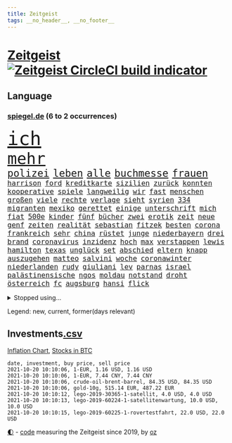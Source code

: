 ```yaml
---
title: Zeitgeist
tags: __no_header__, __no_footer__
---
```


# [Zeitgeist](https://oliz.io/zeitgeist/) [![Zeitgeist CircleCI build indicator](https://circleci.com/gh/ooz/zeitgeist.svg?style=shield)](https://circleci.com/gh/ooz/zeitgeist)

## Language

<h3><a href="https://www.spiegel.de" target="_blank">spiegel.de</a> (6 to 2 occurrences)</h3>
<p style="font-family:monospace">
<span style="font-size:32pt"><a href="news_links.html#ich" class="current">ich</a></span>
<br>
<span style="font-size:27pt"><a href="news_links.html#mehr" class="current">mehr</a></span>
<br>
<span style="font-size:17pt"><a href="news_links.html#polizei" class="current">polizei</a></span>
<span style="font-size:17pt"><a href="news_links.html#leben" class="current">leben</a></span>
<span style="font-size:17pt"><a href="news_links.html#alle" class="current">alle</a></span>
<span style="font-size:17pt"><a href="news_links.html#buchmesse" class="new">buchmesse</a></span>
<span style="font-size:17pt"><a href="news_links.html#frauen" class="current">frauen</a></span>
<br>
<span style="font-size:12pt"><a href="news_links.html#harrison" class="new">harrison</a></span>
<span style="font-size:12pt"><a href="news_links.html#ford" class="current">ford</a></span>
<span style="font-size:12pt"><a href="news_links.html#kreditkarte" class="new">kreditkarte</a></span>
<span style="font-size:12pt"><a href="news_links.html#sizilien" class="current">sizilien</a></span>
<span style="font-size:12pt"><a href="news_links.html#zurück" class="current">zurück</a></span>
<span style="font-size:12pt"><a href="news_links.html#konnten" class="current">konnten</a></span>
<span style="font-size:12pt"><a href="news_links.html#kooperative" class="new">kooperative</a></span>
<span style="font-size:12pt"><a href="news_links.html#spiele" class="current">spiele</a></span>
<span style="font-size:12pt"><a href="news_links.html#langweilig" class="current">langweilig</a></span>
<span style="font-size:12pt"><a href="news_links.html#wir" class="current">wir</a></span>
<span style="font-size:12pt"><a href="news_links.html#fast" class="current">fast</a></span>
<span style="font-size:12pt"><a href="news_links.html#menschen" class="current">menschen</a></span>
<span style="font-size:12pt"><a href="news_links.html#großen" class="current">großen</a></span>
<span style="font-size:12pt"><a href="news_links.html#viele" class="current">viele</a></span>
<span style="font-size:12pt"><a href="news_links.html#rechte" class="current">rechte</a></span>
<span style="font-size:12pt"><a href="news_links.html#verlage" class="current">verlage</a></span>
<span style="font-size:12pt"><a href="news_links.html#sieht" class="current">sieht</a></span>
<span style="font-size:12pt"><a href="news_links.html#syrien" class="current">syrien</a></span>
<span style="font-size:12pt"><a href="news_links.html#334" class="new">334</a></span>
<span style="font-size:12pt"><a href="news_links.html#migranten" class="current">migranten</a></span>
<span style="font-size:12pt"><a href="news_links.html#mexiko" class="current">mexiko</a></span>
<span style="font-size:12pt"><a href="news_links.html#gerettet" class="current">gerettet</a></span>
<span style="font-size:12pt"><a href="news_links.html#einige" class="current">einige</a></span>
<span style="font-size:12pt"><a href="news_links.html#unterschrift" class="current">unterschrift</a></span>
<span style="font-size:12pt"><a href="news_links.html#mich" class="current">mich</a></span>
<span style="font-size:12pt"><a href="news_links.html#fiat" class="current">fiat</a></span>
<span style="font-size:12pt"><a href="news_links.html#500e" class="new">500e</a></span>
<span style="font-size:12pt"><a href="news_links.html#kinder" class="current">kinder</a></span>
<span style="font-size:12pt"><a href="news_links.html#fünf" class="current">fünf</a></span>
<span style="font-size:12pt"><a href="news_links.html#bücher" class="current">bücher</a></span>
<span style="font-size:12pt"><a href="news_links.html#zwei" class="current">zwei</a></span>
<span style="font-size:12pt"><a href="news_links.html#erotik" class="new">erotik</a></span>
<span style="font-size:12pt"><a href="news_links.html#zeit" class="current">zeit</a></span>
<span style="font-size:12pt"><a href="news_links.html#neue" class="current">neue</a></span>
<span style="font-size:12pt"><a href="news_links.html#genf" class="new">genf</a></span>
<span style="font-size:12pt"><a href="news_links.html#zeiten" class="current">zeiten</a></span>
<span style="font-size:12pt"><a href="news_links.html#realität" class="current">realität</a></span>
<span style="font-size:12pt"><a href="news_links.html#sebastian" class="current">sebastian</a></span>
<span style="font-size:12pt"><a href="news_links.html#fitzek" class="new">fitzek</a></span>
<span style="font-size:12pt"><a href="news_links.html#besten" class="current">besten</a></span>
<span style="font-size:12pt"><a href="news_links.html#corona" class="current">corona</a></span>
<span style="font-size:12pt"><a href="news_links.html#frankreich" class="current">frankreich</a></span>
<span style="font-size:12pt"><a href="news_links.html#sehr" class="current">sehr</a></span>
<span style="font-size:12pt"><a href="news_links.html#china" class="current">china</a></span>
<span style="font-size:12pt"><a href="news_links.html#rüstet" class="current">rüstet</a></span>
<span style="font-size:12pt"><a href="news_links.html#junge" class="current">junge</a></span>
<span style="font-size:12pt"><a href="news_links.html#niederbayern" class="current">niederbayern</a></span>
<span style="font-size:12pt"><a href="news_links.html#drei" class="current">drei</a></span>
<span style="font-size:12pt"><a href="news_links.html#brand" class="current">brand</a></span>
<span style="font-size:12pt"><a href="news_links.html#coronavirus" class="current">coronavirus</a></span>
<span style="font-size:12pt"><a href="news_links.html#inzidenz" class="current">inzidenz</a></span>
<span style="font-size:12pt"><a href="news_links.html#hoch" class="current">hoch</a></span>
<span style="font-size:12pt"><a href="news_links.html#max" class="current">max</a></span>
<span style="font-size:12pt"><a href="news_links.html#verstappen" class="current">verstappen</a></span>
<span style="font-size:12pt"><a href="news_links.html#lewis" class="current">lewis</a></span>
<span style="font-size:12pt"><a href="news_links.html#hamilton" class="current">hamilton</a></span>
<span style="font-size:12pt"><a href="news_links.html#texas" class="current">texas</a></span>
<span style="font-size:12pt"><a href="news_links.html#unglück" class="current">unglück</a></span>
<span style="font-size:12pt"><a href="news_links.html#set" class="current">set</a></span>
<span style="font-size:12pt"><a href="news_links.html#abschied" class="current">abschied</a></span>
<span style="font-size:12pt"><a href="news_links.html#eltern" class="current">eltern</a></span>
<span style="font-size:12pt"><a href="news_links.html#knapp" class="current">knapp</a></span>
<span style="font-size:12pt"><a href="news_links.html#auszugehen" class="current">auszugehen</a></span>
<span style="font-size:12pt"><a href="news_links.html#matteo" class="new">matteo</a></span>
<span style="font-size:12pt"><a href="news_links.html#salvini" class="new">salvini</a></span>
<span style="font-size:12pt"><a href="news_links.html#woche" class="current">woche</a></span>
<span style="font-size:12pt"><a href="news_links.html#coronawinter" class="current">coronawinter</a></span>
<span style="font-size:12pt"><a href="news_links.html#niederlanden" class="current">niederlanden</a></span>
<span style="font-size:12pt"><a href="news_links.html#rudy" class="new">rudy</a></span>
<span style="font-size:12pt"><a href="news_links.html#giuliani" class="new">giuliani</a></span>
<span style="font-size:12pt"><a href="news_links.html#lev" class="new">lev</a></span>
<span style="font-size:12pt"><a href="news_links.html#parnas" class="new">parnas</a></span>
<span style="font-size:12pt"><a href="news_links.html#israel" class="current">israel</a></span>
<span style="font-size:12pt"><a href="news_links.html#palästinensische" class="current">palästinensische</a></span>
<span style="font-size:12pt"><a href="news_links.html#ngos" class="current">ngos</a></span>
<span style="font-size:12pt"><a href="news_links.html#moldau" class="current">moldau</a></span>
<span style="font-size:12pt"><a href="news_links.html#notstand" class="current">notstand</a></span>
<span style="font-size:12pt"><a href="news_links.html#droht" class="current">droht</a></span>
<span style="font-size:12pt"><a href="news_links.html#österreich" class="current">österreich</a></span>
<span style="font-size:12pt"><a href="news_links.html#fc" class="current">fc</a></span>
<span style="font-size:12pt"><a href="news_links.html#augsburg" class="current">augsburg</a></span>
<span style="font-size:12pt"><a href="news_links.html#hansi" class="current">hansi</a></span>
<span style="font-size:12pt"><a href="news_links.html#flick" class="current">flick</a></span>
</p>
<details>
<summary>Stopped using...</summary>
<p class="former" style="font-size:12pt">
kämpfte(367) unmöglich(367) hervor(366) martin(366) modelle(366) regisseurin(366) umgehen(366) alexej(365) gehalt(365) haare(365) löhne(365) nawalny(365) zufrieden(365) herrscher(364) oberbürgermeister(364) ronald(364) sprengstoff(364) subventionen(364) zentrale(364) zuerst(364) zugang(364) bemüht(363) dach(363) erntet(363) euphorie(363) kauf(363) kremlkritiker(363) normal(363) to(363) verhängte(363) ablauf(362) bekämpfung(362) entwicklungen(362) krank(362) lobt(362) nachhaltig(362) schließlich(362) sekunden(362) sicherheitsbehörden(362) ausprobiert(361) bergen(361) deswegen(361) entschuldigen(361) hongkonger(361) infolge(361) missachtet(361) rechtsextremisten(361) rente(361) tötet(361) unterstützen(361) 2014(360) anscheinend(360) beobachten(360) beschuss(360) besonderen(360) bußgeld(360) coronamaßnahmen(360) finanziell(360) lebenslanger(360) leer(360) mai(360) mittelfeldspieler(360) nationalspieler(360) provinz(360) stich(360) trauer(360) ultimatum(360) witz(360) zahlreicher(360) überlebt(360) überreste(360) angekommen(359) büros(359) filialen(359) impfbereitschaft(359) irans(359) kitas(359) smartphone(359) torjäger(359) ungewöhnlich(359) verpflichtet(359) warnte(359) woran(359) zweitligist(359) 110(358) amerikaner(358) anerkannt(358) durchsetzen(358) gelassen(358) operation(358) sperre(358) ungarns(358) vermögen(358) verärgert(358) väter(358) wütend(358) austritt(357) auswahl(357) belasten(357) beschwerden(357) beschäftigten(357) bewerber(357) bitten(357) geplatzt(357) humanitäre(357) jagd(357) katze(357) menschenleben(357) niedersächsischen(357) schiedsrichter(357) verzichtet(357) befand(356) beschleunigt(356) beschädigt(356) gebe(356) großaufgebot(356) kämpfer(356) neuwahlen(356) okay(356) orbán(356) rostock(356) argumente(355) bedenken(355) kontrollieren(355) lüge(355) meinungsfreiheit(355) oppositionelle(355) sibirien(355) 96(354) asien(354) betreiber(354) brände(354) börse(354) dachte(354) debatten(354) erheblich(354) ernsthaften(354) kaputt(354) kieler(354) nordrheinwestfälischen(354) putins(354) schwierigen(354) stock(354) stolz(354) umstrittenes(354) verschärfung(354) distanziert(353) gereist(353) lob(353) lohn(353) mode(353) moderator(353) verfügung(353) vorliegt(353) vorstellen(353) attila(352) audi(352) erneuten(352) frische(352) gelegenheit(352) hildmann(352) lieben(352) perfekte(352) querdenker(352) streng(352) sven(352) valley(352) verfügt(352) verurteilte(352) ägypten(352) bestätigen(351) covid19erkrankung(351) erschöpft(351) fliehen(351) glauben(351) leichte(351) männliche(351) radikale(351) rat(351) vergleicht(351) überwacht(351) begann(350) beiträge(350) dennis(350) europäischer(350) fragt(350) goldenen(350) jimmy(350) schmidt(350) überlassen(350) extremen(349) parteifreunde(349) raketen(349) reagierte(349) teilgenommen(349) unterstützer(349) wies(349) 16jährigen(348) durchs(348) entsetzen(348) sperrt(348) ausschuss(347) geklagt(347) kanzleramtschef(347) königsfamilie(347) leichtathletik(347) mitnehmen(347) rotrotgrün(347) transporter(347) truppen(347) 4(346) afrikanischen(346) dresdner(346) erweitert(346) schnitt(346) verkaufen(346) vernachlässigt(346) dicht(345) dieselskandal(345) erfüllen(345) fragte(345) späten(345) verschleppt(345) wunder(345) angerichtet(344) del(344) verschwiegen(344) berät(343) ergibt(343) erkrankten(343) funktionäre(343) gazastreifen(343) konkrete(343) negativen(343) begeben(342) betrifft(342) hansgeorg(342) harten(342) richard(342) bangkok(341) berühmte(341) gouverneur(341) love(341) meines(341) mieten(341) sehnsucht(341) wind(341) boateng(340) dran(340) eigenes(340) eilantrag(340) jérôme(340) kindes(340) nachweis(340) namhafte(340) pjöngjang(340) rundfunk(340) englands(339) legende(339) reichlich(339) seltsame(339) sicheren(339) vorgelegt(339) wünsche(339) homosexuellen(338) offenbart(338) provokation(338) überschwemmungen(338) balance(337) coronazeiten(337) gegnern(337) jungs(337) kaiser(337) kracht(337) le(337) mancher(337) pandemiebekämpfung(337) verstanden(337) alexandra(336) bestmarke(336) not(336) steigern(336) aufgetaucht(335) auktion(335) aussehen(335) gefällt(335) unsicher(335) zählte(335) polizistin(334) telefon(334) fan(333) gelder(333) hand(333) jubeln(333) limit(333) bereitstellen(332) katja(332) projekte(332) schießen(332) angehörigen(331) vertagt(331) atomkraft(330) beitrag(330) gastronomie(330) hausarrest(330) iranischen(330) tony(330) vorgeführt(330) telefonat(329) unionspolitiker(329) zeigten(329) 2010(328) kindheit(328) königsklasse(328) möglichkeiten(328) stärkt(328) verkürzt(328) vertuscht(328) kanaren(327) läden(327) mindestlohn(327) herausgefunden(326) spaltung(326) staatshilfen(326) telegram(326) angezeigt(325) klassische(325) coronaauflagen(324) geborgen(324) schwung(324) abermals(323) bezirk(323) cas(323) palmer(323) angewiesen(322) einleiten(322) gelegen(322) gewarnt(321) teilnehmern(321) dramatischen(320) geblieben(320) thüringer(320) 6000(319) rückblick(319) sperren(319) verschafft(319) empfangen(316) bewaffneten(315) soldat(314) voraussetzung(314) weidel(314) ermordete(313) teuren(311) überfall(311) dämpft(310) heizen(310) held(310) lauern(310) offenem(310) weltmeisterschaft(310) muslimischen(309) verübt(309) eingeräumt(308) normalerweise(307) 57(306) desto(306) bundestagswahlkampf(305) dobrindt(305) spacex(304) tolle(302) rakete(301) ussängerin(301) impfzentrum(300) janet(300) yellen(300) flog(299) größe(299) höchstens(298) höcke(298) heimsieg(297) zweck(297) aggressiv(296) gala(296) antony(295) hitler(295) beheben(293) versteckte(293) entfernen(291) dilemma(290) befunden(288) sachen(286) 1971(285) saale(284) 9/11(280) ios(278) drittes(276) präsentation(276) streamingdienste(276) curevac(274) überholen(270) freigelassen(269) systematisch(269) extra(263) flieger(263) protagonisten(262) polizeiruf(260) räumte(259) schwangerschaftsabbrüche(259) verbraucht(258) windows(257) strafgerichtshof(253) wucht(251) grunde(250) tübinger(250) fragwürdigen(249) unterscheidet(245) blockierten(242) fotografiert(242) bekannter(241) regelmäßige(241) viral(239) homeschooling(237) gezahlt(233) goldbarren(233) ergab(226) flächendeckende(226) sicherheitskräften(226) river(225) argumentiert(223) ausländer(223) 20jährige(222) jersey(221) elite(219) fahrbahn(219) wetters(218) protestaktion(216) unverletzt(214) westberlin(214) strich(211) fängt(210) konzerte(208) bejubelt(207) techkonzerne(207) fußballerinnen(206) gebühren(205) tübingen(205) gregor(200) ukrainischen(200) warren(199) fehlverhaltens(198) maskendeals(198) russe(198) vonovia(198) gdl(197) immunisiert(195) cdumann(194) mitgliedern(194) landesarbeitsgericht(192) lokführern(192) waldbränden(192) unterschiedliche(188) witwe(187) homosexueller(186) einladen(185) geschützte(184) krim(184) nordwesten(184) trikot(184) bewirbt(183) angeschlagen(181) impftempo(180) schlagabtausch(178) bemühen(177) 84(176) auswärtiges(176) gewalttat(176) solidarisiert(175) überdenken(175) hilfreich(174) übrig(174) 250(173) nachschub(172) 2026(171) höchster(171) illusion(168) moderation(168) aufhören(166) bewältigt(166) rückzahlung(165) spiegellesern(165) campingplatz(164) flugzeugs(164) vereinzelt(162) spitzenkandidatin(161) bewiesen(159) financial(159) finanziert(159) klimaaktivisten(159) zugreifen(158) alibaba(156) verkünden(156) nathan(155) millionensumme(154) afghanistanabzug(153) kurt(152) spielern(151) afghanischen(150) entschädigungen(150) exvwchef(150) winterkorn(150) erstimpfung(149) wissenschaftliche(149) 42jährige(148) etlichen(147) wagt(147) aufgeführt(146) eingebracht(146) eubehörde(145) kundinnen(145) zynismus(145) fregatte(144) gestanden(144) normales(144) unfälle(143) gestohlene(142) partygäste(142) daneben(141) kane(141) oktoberfest(141) vierjähriger(141) zugesagt(141) 1981(140) oldenburg(140) pumpt(140) schnellstmöglich(140) bezahlte(139) gaffer(139) windhorst(139) johanna(138) strafverfolgung(138) waldbrände(138) benötigt(137) stadtschloss(137) verfeindeten(137) ausgezählt(136) passierte(136) wally(136) zwickau(136) arnold(135) impfquoten(134) mentale(134) cdukanzlerkandidat(133) heben(133) beton(132) cyberangriff(132) cruise(131) hardliner(129) maaßens(129) amy(128) suppe(128) talente(128) amateure(127) impfverweigerer(127) beweist(126) gekentert(126) laster(126) beschrieben(125) fed(125) bundesaußenminister(124) forscherin(124) lokführer(123) hackergruppe(122) pop(122) sicherheitsgründen(122) aachen(121) bereichern(121) laune(121) ost(121) parteispenden(121) todesdrohungen(121) erreichten(120) gepostet(120) verursachen(120) gräbt(119) inspirieren(119) mtv(119) county(118) darstellung(116) kinderimpfung(116) tarife(116) vereinbaren(116) videospiel(116) wahlfälschung(116) agüero(115) entwickelte(114) wagens(114) abgekommen(113) zuwanderung(113) entschärfen(112) wiederbelebt(112) aggressiver(111) trudeau(111) lügnerin(109) tormaschine(109) angeblichem(108) stundenlang(108) überstand(108) transfers(107) britischem(106) knöpft(106) unterbinden(106) aufgedeckt(105) fehlte(105) maskenstreit(105) schutzsuchenden(105) forscherinnen(104) fortsetzen(104) höherer(104) vodafone(104) gerichtet(103) schäumt(103) versammelten(103) familienplanung(102) verpackungen(102) verstießen(102) erfolgreiches(101) erzbischofs(100) kündigten(100) schlau(100) siebziger(100) publikums(99) befeuert(98) kopie(98) lobbyismus(98) pinguine(98) ranking(98) arte(97) gepflegt(97) rereportage(97) terroranschlag(97) farmer(96) arme(95) bang(95) boten(95) profil(95) vollkommen(95) differenzen(94) reformer(94) verharmlost(94) verurteilter(94) leuchten(93) preußen(93) schrumpft(93) sowjetunion(93) monza(92) rezo(92) schwächte(92) diskutierten(91) faszination(91) kriegswaffe(91) maler(91) ozeane(91) quasi(91) betätigt(90) erpressen(90) fällige(90) gefährder(90) naturkatastrophen(90) trotzt(90) gegenspieler(89) kinderreporter(89) nudeln(89) prangt(89) sexistisch(89) wäsche(89) apokalyptische(88) enttäuschend(88) ideologie(88) irre(88) neidisch(88) russen(88) verbotene(88) 108(87) 1951(87) detonierte(87) enttäuschte(87) fratzscher(87) lebensgefahr(87) 21jährigen(86) abdelaziz(86) algerien(86) bouteflika(86) diwchef(86) dopingsperre(86) instrumente(86) schlechtere(86) zurückgeholt(86) 36jährigen(85) siebte(85) verliebt(85) bemannte(84) mächtigen(84) stammte(84) ulreich(84) videokonferenzanbieter(84) zurückgewinnen(84) brücken(83) erhebung(83) insbesondere(83) ordner(83) süßes(83) viertelmillion(83) wiederaufnahme(83) 1982(82) anmelden(82) ehegattensplitting(82) farah(82) sozialstaat(82) tugenden(82) volksfest(82) flüchtlingslager(81) managern(81) norm(81) sprunghaft(81) verurteilung(81) wahlabc(81) zugelegt(81) feuern(80) finanzministerium(80) glückliche(80) liegenden(80) vierjährige(80) anwohnern(79) gefreut(79) isolieren(79) tibet(79) zeitreise(79) halbjahr(78) niedriger(78) sprinterin(78) unterzogen(78) altstar(77) fulda(77) geschehnissen(77) klassenfahrt(77) lyra(77) pogrom(77) querelen(77) ausgedrückt(76) storniert(76) ätna(76) litauische(75) luftbrücke(75) tätig(75) wertpapieren(75) panda(74) durchgehalten(73) terrorgruppe(73) aufzeichnungen(72) zaun(72) bakterien(71) bedankt(71) bewunderung(71) geopfert(71) monatlich(71) zögert(71) allesamt(70) chancengleichheit(70) colorado(70) dieselaffäre(70) emiraten(70) haitis(70) jagen(70) jovenel(70) kernenergie(70) moïse(70) pasta(70) richardson(70) sha'carri(70) sigmar(70) studienkrediten(70) brennen(69) dominierte(69) nothilfe(69) sicherheitsforscherin(69) theorien(69) amsterdamer(68) leistete(68) tagt(68) drohnenaufnahmen(67) kreuze(67) saßen(67) schadensbegrenzung(67) umgefallen(67) uswahl(67) 24jährigen(66) beeindruckender(66) madonna(66) parkgebühren(66) pfiffen(66) aushalten(65) einbindung(65) gruppierungen(65) kindergärten(65) menschenrechtsaktivisten(65) verdrängt(65) bezieht(64) festakt(64) feueralarm(64) krater(64) rückkehrerin(64) yasemin(64) begrüßung(63) deutschsprachigen(63) kartellbehörde(63) süß(63) texanische(63) bordtoilette(62) dillschneider(62) drohender(62) helfern(62) jeanne(62) räder(62) schutzmaßnahmen(62) verkörpern(62) aspekte(61) drastischer(61) entwicklungsländer(61) euch(61) höchstmögliche(61) instagramaccount(61) maurer(61) strafanzeigen(61) trendwende(61) trinkwasser(61) türkischer(61) 31jähriger(60) baumaterial(60) dieselfahrzeugen(60) gebot(60) goldmedaille(60) wiederaufbau(60) zynisch(60) aufregen(59) demokratenparteizentrale(59) freya(59) glänzen(59) medienvertreter(59) nicole(59) schwamm(59) u21europameister(59) unseriöse(59) ariel(58) freiwilliger(58) freundschaften(58) herrschte(58) selbstisolation(58) tagelangen(58) klassischen(57) konsequentes(57) raphael(57) systemversagen(57) wappnen(57) zerstörten(57) europäern(56) facht(56) freedom(56) geldern(56) ipad(56) mentalen(56) ohnmacht(56) stichwahl(56) besetzte(55) bredowwerndl(55) chancenverwertung(55) festgefahrene(55) isabell(55) regionalbahn(55) werth(55) chinesen(54) frauenleiche(54) härteres(54) klimagipfel(54) kuriose(54) milliardenschäden(54) stürme(54) änderung(54) mixedteam(53) nena(53) nichte(53) pferde(53) rené(53) slam(53) tal(53) vergleichen(53) zerschlagen(53) 80jähriger(52) antikörper(52) fethi(52) gewürgt(52) israeli(52) japans(52) judoka(52) laufrad(52) nourine(52) schmilzt(52) selbstbestimmung(52) usamerikanerin(52) websites(52) bauch(51) budget(51) coronaleugnern(51) erwischte(51) befürwortet(50) brandsätze(50) popp(50) obduktion(49) schwierigste(49) uskomikerin(49) widerstands(49) wohnkosten(49) 240(48) 400000(48) kristina(48) met(48) mikroben(48) müntefering(48) ordneten(48) sichersten(48) stacheldraht(48) timanowskaja(48) bewohnern(47) musks(47) rapinoe(47) reichweite(47) sachs(47) verweist(47) ausnahmesportler(46) beschneiden(46) einreisestopp(46) immunisieren(46) looks(46) querdenkenbewegung(46) schnauze(46) schwach(46) urlauberin(46) aufbruchstimmung(45) gedächtnis(45) naturschutzgebiet(45) wettbewerbe(45) aufgearbeitet(44) brille(44) drittimpfungen(44) folgenschweren(44) notlage(44) schläger(44) streifzug(44) wiedergutmachung(44) anträge(43) einigkeit(43) expandieren(43) geplatzter(43) grand(43) legendär(43) porträtierte(43) sky(43) westküste(43) dortigen(42) esra(42) güterverkehr(42) immobilienstudie(42) kletterte(42) kremlpartei(42) niger(42) verteuern(42) vierzehn(42) wechselstimmung(42) auszustellen(41) dax(41) faktencheckern(41) lokführerstreik(41) steigerung(41) trumpfans(41) verschwundener(41) pcrtest(40) siebzigern(40) spdkandidat(40) akkus(39) geraubt(39) gouverneurs(39) nachschubprobleme(39) roland(39) vizepremier(39) katastrophen(38) kremlgegner(38) prallte(38) privilegien(38) spendet(38) wegbereiter(38) wehmütiger(38) weselsky(38) wiedervereinigten(38) belohnt(37) genossenschaft(37) n(37) gladbach(36) konten(36) löscht(36) nebensache(36) netflixserien(36) angestellt(35) erkannt(35) filmfest(35) kanadische(35) stipendiatin(35) tarifvertrag(35) veränderten(35) applaus(34) cbs(34) raucher(34) siedler(34) siegeszug(34) wagte(34) führungsspieler(33) herstellung(33) liebsten(33) tumulte(33) astronaut(32) mobbing(32) vielfach(32) wahlberechtigten(32) coronaviren(31) fenerbahçe(31) gadgets(31) gebrannt(31) lana(31) merkwürdiger(31) mesut(31) nico(31) porträts(31) umgekippt(31) uneinig(31) wahlkämpfe(31) özil(31) beeinflusste(30) irreführende(30) medienschaffenden(30) tatsächlichen(30) beleuchtet(29) bürokratie(29) geflohenen(29) mordversuch(29) sozial(29) ausharren(28) evakuierungseinsatz(28) gegentreffer(28) kameke(28) klimaberichtpodcast(28) manny(28) nadine(28) pacquiao(28) prägenden(28) staatsangehörigkeit(28) talibanherrschaft(28) trauerbegleiterin(28) gdlchef(27) hilfsorganisationen(27) lateinamerika(27) notiert(27) 1921(26) lebensrettende(26) verknüpft(26) existierte(25) gerettete(25) gesichtern(25) prangert(25) rey(25) urin(25) zeitzeugen(25) bekenntnis(24) erfand(24) kalten(24) romantische(24) töteten(24) unglücklichen(24) ausgelegt(23) kniffe(23) social(23) tvtriell(23) auktionshaus(22) demokratin(22) einwanderungspolitik(22) klüger(22) nervt(22) neuerungen(22) plänen(22) wahlomat(22) aufzugeben(21) auswärtigen(21) beistand(21) hafermilch(21) hitzig(21) kriegskinder(21) straßburg(21) 2g(20) etablieren(20) geknüpft(20) lutz(20) migrationspolitik(20) staatsanwalt(20) thorben(20) wappnet(20) aachener(19) badische(19) verstärkung(19) autoritäre(18) börsennotierten(18) faktencheck(18) kurios(18) liebäugeln(18) lokalpolitiker(18) meeresspiegel(18) usstadt(18) ustruppen(18) versicherte(18) ökowende(18) glaubhaft(17) kauderwelsch(17) spektakulärste(17) sportstars(17) entschädigungszahlung(16) genie(16) gysi(16) mächtigsten(16) paketbomben(16) avancen(15) coronainfektionszahlen(15) dokumentarfilm(15) hauptrolle(15) hoffmann(15) markiert(15) schulbesuch(15) walross(15) glühender(14) pazifik(14) raumanzüge(14) absicht(13) blume(13) frauenmörder(13) rückreise(13) scharia(13) stachel(13) abgespeckten(12) abnehmen(12) dokumentiert(12) geschützten(12) kinderreportern(12) kohlendioxid(12) reaktiviert(12) schwarzrotgelb(12) tarifeinheitsgesetz(12) yongbyon(12) zeitgleich(12) alma(11) bezwingt(11) erworben(11) fracht(11) industrieverband(11) legitime(11) weiterführende(11)
</p>
</details>
<p>Legend: <span class="new">new</span>, <span class="current">current</span>, <span class="former">former(days relevant)</span></p>

## Investments[.csv](investments.csv)

[Inflation Chart](https://inflationchart.com),
[Stocks in BTC](https://stonksinbtc.xyz/)

```
date, investment, buy price, sell price
2021-10-20 10:10:06, 1-EUR, 1.16 USD, 1.16 USD
2021-10-20 10:10:06, 1-EUR, 7.44 CNY, 7.44 CNY
2021-10-20 10:10:06, crude-oil-brent-barrel, 84.35 USD, 84.35 USD
2021-10-20 10:10:06, gold-10g, 515.14 EUR, 487.22 EUR
2021-10-20 10:10:12, lego-2019-30365-1-satellit, 4.0 USD, 4.0 USD
2021-10-20 10:10:13, lego-2019-60224-1-satellitenwartung, 10.0 USD, 10.0 USD
2021-10-20 10:10:15, lego-2019-60225-1-rovertestfahrt, 22.0 USD, 22.0 USD
```

<footer>
<a href="javascript:toggleTheme()" class="nav">🌓</a>
- <a href="https://github.com/ooz/zeitgeist">code</a> measuring the Zeitgeist since 2019, by <a href="https://oliz.io">oz</a>
</footer>
